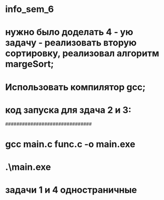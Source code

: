 # info_sem_6
# нужно было доделать 4 - ую задачу - реализовать вторую сортировку, реализовал алгоритм margeSort;
# Использовать компилятор gcc;
# код запуска для здача 2 и 3:
###############################
# gcc main.c func.c -o main.exe
# .\main.exe
# задачи 1 и 4 одностраничные 

